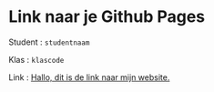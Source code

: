 # Link naar je Github Pages

Student : `studentnaam`

Klas    : `klascode`

Link    : [Hallo, dit is de link naar mijn website.](https://2108749.github.io/Challenge-Portfolio/01-Challenge/Taak03-Realiseren/)